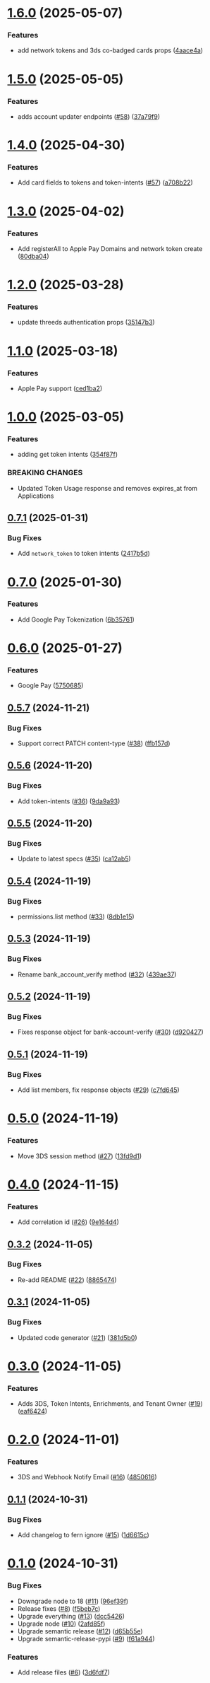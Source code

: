 # [1.6.0](https://github.com/Basis-Theory/python-sdk/compare/v1.5.0...v1.6.0) (2025-05-07)


### Features

* add network tokens and 3ds co-badged cards props ([4aace4a](https://github.com/Basis-Theory/python-sdk/commit/4aace4a96c3f37cef8b4366dd0fcddab96c528f5))

# [1.5.0](https://github.com/Basis-Theory/python-sdk/compare/v1.4.0...v1.5.0) (2025-05-05)


### Features

* adds account updater endpoints ([#58](https://github.com/Basis-Theory/python-sdk/issues/58)) ([37a79f9](https://github.com/Basis-Theory/python-sdk/commit/37a79f9baba58071d1437c28a15cb12887f4ce7b))

# [1.4.0](https://github.com/Basis-Theory/python-sdk/compare/v1.3.0...v1.4.0) (2025-04-30)


### Features

* Add card fields to tokens and token-intents ([#57](https://github.com/Basis-Theory/python-sdk/issues/57)) ([a708b22](https://github.com/Basis-Theory/python-sdk/commit/a708b22fc48fecadd5b6c1af0328e406cef6b47d))

# [1.3.0](https://github.com/Basis-Theory/python-sdk/compare/v1.2.0...v1.3.0) (2025-04-02)


### Features

* Add registerAll to Apple Pay Domains and network token create ([80dba04](https://github.com/Basis-Theory/python-sdk/commit/80dba04f8932589e4e72a0ac3c09d8a92b4c2872))

# [1.2.0](https://github.com/Basis-Theory/python-sdk/compare/v1.1.0...v1.2.0) (2025-03-28)


### Features

* update threeds authentication props ([35147b3](https://github.com/Basis-Theory/python-sdk/commit/35147b30cc1f4a1cc44e7ec9ed60c42340f85de1))

# [1.1.0](https://github.com/Basis-Theory/python-sdk/compare/v1.0.0...v1.1.0) (2025-03-18)


### Features

* Apple Pay support ([ced1ba2](https://github.com/Basis-Theory/python-sdk/commit/ced1ba24deb30a27f6764a855efae89764476934))

# [1.0.0](https://github.com/Basis-Theory/python-sdk/compare/v0.7.1...v1.0.0) (2025-03-05)


### Features

* adding get token intents ([354f87f](https://github.com/Basis-Theory/python-sdk/commit/354f87fc05a98e0f996b218d884179434e7b09fe))


### BREAKING CHANGES

* Updated Token Usage response and removes expires_at from Applications

## [0.7.1](https://github.com/Basis-Theory/python-sdk/compare/v0.7.0...v0.7.1) (2025-01-31)


### Bug Fixes

* Add `network_token` to token intents ([2417b5d](https://github.com/Basis-Theory/python-sdk/commit/2417b5d13f1476d7b381dbd9812b670dbb4c1475))

# [0.7.0](https://github.com/Basis-Theory/python-sdk/compare/v0.6.0...v0.7.0) (2025-01-30)


### Features

* Add Google Pay Tokenization ([6b35761](https://github.com/Basis-Theory/python-sdk/commit/6b357619bba7db3259faf98d263c5d2f9c0cbbf5))

# [0.6.0](https://github.com/Basis-Theory/python-sdk/compare/v0.5.7...v0.6.0) (2025-01-27)


### Features

* Google Pay ([5750685](https://github.com/Basis-Theory/python-sdk/commit/5750685fb517ea6812bdf0244c9780c5ca19cc91))

## [0.5.7](https://github.com/Basis-Theory/python-sdk/compare/v0.5.6...v0.5.7) (2024-11-21)


### Bug Fixes

* Support correct PATCH content-type ([#38](https://github.com/Basis-Theory/python-sdk/issues/38)) ([ffb157d](https://github.com/Basis-Theory/python-sdk/commit/ffb157de1de43dfda02c02ddf9bfbc3c50477601))

## [0.5.6](https://github.com/Basis-Theory/python-sdk/compare/v0.5.5...v0.5.6) (2024-11-20)


### Bug Fixes

* Add token-intents ([#36](https://github.com/Basis-Theory/python-sdk/issues/36)) ([9da9a93](https://github.com/Basis-Theory/python-sdk/commit/9da9a937397abe9439e0f169fec3b0fe2e4ce25f))

## [0.5.5](https://github.com/Basis-Theory/python-sdk/compare/v0.5.4...v0.5.5) (2024-11-20)


### Bug Fixes

* Update to latest specs ([#35](https://github.com/Basis-Theory/python-sdk/issues/35)) ([ca12ab5](https://github.com/Basis-Theory/python-sdk/commit/ca12ab5deff5c80bca118cab30f279e70c365f5e))

## [0.5.4](https://github.com/Basis-Theory/python-sdk/compare/v0.5.3...v0.5.4) (2024-11-19)


### Bug Fixes

* permissions.list method ([#33](https://github.com/Basis-Theory/python-sdk/issues/33)) ([8db1e15](https://github.com/Basis-Theory/python-sdk/commit/8db1e15c573a267aef76c6aa13e7a8022de7d873))

## [0.5.3](https://github.com/Basis-Theory/python-sdk/compare/v0.5.2...v0.5.3) (2024-11-19)


### Bug Fixes

* Rename bank_account_verify method ([#32](https://github.com/Basis-Theory/python-sdk/issues/32)) ([439ae37](https://github.com/Basis-Theory/python-sdk/commit/439ae373d80755853eb3cf72c69a66a6fdde8594))

## [0.5.2](https://github.com/Basis-Theory/python-sdk/compare/v0.5.1...v0.5.2) (2024-11-19)


### Bug Fixes

* Fixes response object for bank-account-verify ([#30](https://github.com/Basis-Theory/python-sdk/issues/30)) ([d920427](https://github.com/Basis-Theory/python-sdk/commit/d92042768ee2c3b2346d7aebd7bb0ff6db12b9bc))

## [0.5.1](https://github.com/Basis-Theory/python-sdk/compare/v0.5.0...v0.5.1) (2024-11-19)


### Bug Fixes

* Add list members, fix response objects ([#29](https://github.com/Basis-Theory/python-sdk/issues/29)) ([c7fd645](https://github.com/Basis-Theory/python-sdk/commit/c7fd64593420efba4058789f331b2af7dfb09dff))

# [0.5.0](https://github.com/Basis-Theory/python-sdk/compare/v0.4.0...v0.5.0) (2024-11-19)


### Features

* Move 3DS session method ([#27](https://github.com/Basis-Theory/python-sdk/issues/27)) ([13fd9d1](https://github.com/Basis-Theory/python-sdk/commit/13fd9d14583c2ac5a1daf954b497ab227941276b))

# [0.4.0](https://github.com/Basis-Theory/python-sdk/compare/v0.3.2...v0.4.0) (2024-11-15)


### Features

* Add correlation id ([#26](https://github.com/Basis-Theory/python-sdk/issues/26)) ([9e164d4](https://github.com/Basis-Theory/python-sdk/commit/9e164d47b393cbfb3bdc863ce67ef2d8bcb68b24))

## [0.3.2](https://github.com/Basis-Theory/python-sdk/compare/v0.3.1...v0.3.2) (2024-11-05)


### Bug Fixes

* Re-add README ([#22](https://github.com/Basis-Theory/python-sdk/issues/22)) ([8865474](https://github.com/Basis-Theory/python-sdk/commit/886547424c745354754e4b066f4d4d63c757bc76))

## [0.3.1](https://github.com/Basis-Theory/python-sdk/compare/v0.3.0...v0.3.1) (2024-11-05)


### Bug Fixes

* Updated code generator ([#21](https://github.com/Basis-Theory/python-sdk/issues/21)) ([381d5b0](https://github.com/Basis-Theory/python-sdk/commit/381d5b0679c163f049579cdcaae6a961dff358fd))

# [0.3.0](https://github.com/Basis-Theory/python-sdk/compare/v0.2.0...v0.3.0) (2024-11-05)


### Features

* Adds 3DS, Token Intents, Enrichments, and Tenant Owner ([#19](https://github.com/Basis-Theory/python-sdk/issues/19)) ([eaf6424](https://github.com/Basis-Theory/python-sdk/commit/eaf64240012b0b8d9ce22a5879033c8a2044ae9b))

# [0.2.0](https://github.com/Basis-Theory/python-sdk/compare/v0.1.1...v0.2.0) (2024-11-01)


### Features

* 3DS and Webhook Notify Email ([#16](https://github.com/Basis-Theory/python-sdk/issues/16)) ([4850616](https://github.com/Basis-Theory/python-sdk/commit/48506167eef57b37d030e460ff10cfef0a9c7390))

## [0.1.1](https://github.com/Basis-Theory/python-sdk/compare/v0.1.0...v0.1.1) (2024-10-31)


### Bug Fixes

* Add changelog to fern ignore ([#15](https://github.com/Basis-Theory/python-sdk/issues/15)) ([1d6615c](https://github.com/Basis-Theory/python-sdk/commit/1d6615c10d0ce13f1e7ff9831e209e4307f1b9e3))

# [0.1.0](https://github.com/Basis-Theory/python-sdk/compare/v0.0.1...v0.1.0) (2024-10-31)


### Bug Fixes

* Downgrade node to 18 ([#11](https://github.com/Basis-Theory/python-sdk/issues/11)) ([96ef39f](https://github.com/Basis-Theory/python-sdk/commit/96ef39f49dcc990a9312d7026c6e0a0436830f58))
* Release fixes ([#8](https://github.com/Basis-Theory/python-sdk/issues/8)) ([f5beb7c](https://github.com/Basis-Theory/python-sdk/commit/f5beb7c5ca76a2e6b4e3bde4f806151d4c3fc84b))
* Upgrade everything ([#13](https://github.com/Basis-Theory/python-sdk/issues/13)) ([dcc5426](https://github.com/Basis-Theory/python-sdk/commit/dcc542688733b2c14b93ca2f56d72e8a598b56a4))
* Upgrade node ([#10](https://github.com/Basis-Theory/python-sdk/issues/10)) ([2afd85f](https://github.com/Basis-Theory/python-sdk/commit/2afd85febd1528e48798c8ef214fbd6639574e21))
* Upgrade semantic release ([#12](https://github.com/Basis-Theory/python-sdk/issues/12)) ([d65b55e](https://github.com/Basis-Theory/python-sdk/commit/d65b55e37140f75dd9456fecc002695e711197bd))
* Upgrade semantic-release-pypi ([#9](https://github.com/Basis-Theory/python-sdk/issues/9)) ([f61a944](https://github.com/Basis-Theory/python-sdk/commit/f61a944d66908c532dd2ff95d58707d77587a76e))


### Features

* Add release files ([#6](https://github.com/Basis-Theory/python-sdk/issues/6)) ([3d6fdf7](https://github.com/Basis-Theory/python-sdk/commit/3d6fdf7d4c41fcbc01cbabdebfcb9db64aef99ec))
